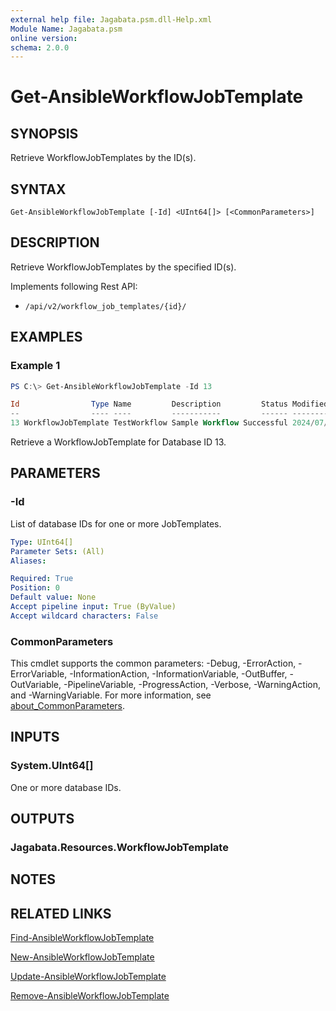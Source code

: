 ```yaml
---
external help file: Jagabata.psm.dll-Help.xml
Module Name: Jagabata.psm
online version:
schema: 2.0.0
---
```


# Get-AnsibleWorkflowJobTemplate

## SYNOPSIS
Retrieve WorkflowJobTemplates by the ID(s).

## SYNTAX

```
Get-AnsibleWorkflowJobTemplate [-Id] <UInt64[]> [<CommonParameters>]
```

## DESCRIPTION
Retrieve WorkflowJobTemplates by the specified ID(s).

Implements following Rest API:  
- `/api/v2/workflow_job_templates/{id}/`

## EXAMPLES

### Example 1
```powershell
PS C:\> Get-AnsibleWorkflowJobTemplate -Id 13

Id                Type Name         Description         Status Modified            LastJobRun          NextJobRun          Options Note
--                ---- ----         -----------         ------ --------            ----------          ----------          ------- ----
13 WorkflowJobTemplate TestWorkflow Sample Workflow Successful 2024/07/10 18:45:06 2024/07/22 12:53:23 2024/06/12 17:45:00 None    {[Organization, [2]TestOrg], [Inventory, [2]TestInventory], [Branch, ], [Limit, ]…}
```

Retrieve a WorkflowJobTemplate for Database ID 13.

## PARAMETERS

### -Id
List of database IDs for one or more JobTemplates.

```yaml
Type: UInt64[]
Parameter Sets: (All)
Aliases:

Required: True
Position: 0
Default value: None
Accept pipeline input: True (ByValue)
Accept wildcard characters: False
```

### CommonParameters
This cmdlet supports the common parameters: -Debug, -ErrorAction, -ErrorVariable, -InformationAction, -InformationVariable, -OutBuffer, -OutVariable, -PipelineVariable, -ProgressAction, -Verbose, -WarningAction, and -WarningVariable. For more information, see [about_CommonParameters](http://go.microsoft.com/fwlink/?LinkID=113216).

## INPUTS

### System.UInt64[]
One or more database IDs.

## OUTPUTS

### Jagabata.Resources.WorkflowJobTemplate
## NOTES

## RELATED LINKS

[Find-AnsibleWorkflowJobTemplate](Find-AnsibleWorkflowJobTemplate.md)

[New-AnsibleWorkflowJobTemplate](New-AnsibleWorkflowJobTemplate.md)

[Update-AnsibleWorkflowJobTemplate](Update-AnsibleWorkflowJobTemplate.md)

[Remove-AnsibleWorkflowJobTemplate](Remove-AnsibleWorkflowJobTemplate.md)
